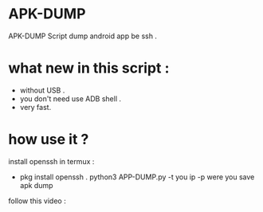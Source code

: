 # APK-DUMP
APK-DUMP Script dump android app be ssh .

# what new in this script :
- without USB .
- you don't need use ADB shell .
- very fast.

# how use it ?
install openssh in termux :
- pkg install openssh .
python3 APP-DUMP.py -t you ip -p were you save apk dump

follow this video : 

